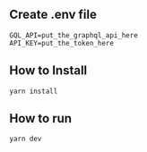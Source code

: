 ## Create .env file
```
GQL_API=put_the_graphql_api_here
API_KEY=put_the_token_here
```

## How to Install
```
yarn install
```

## How to run

```
yarn dev
```